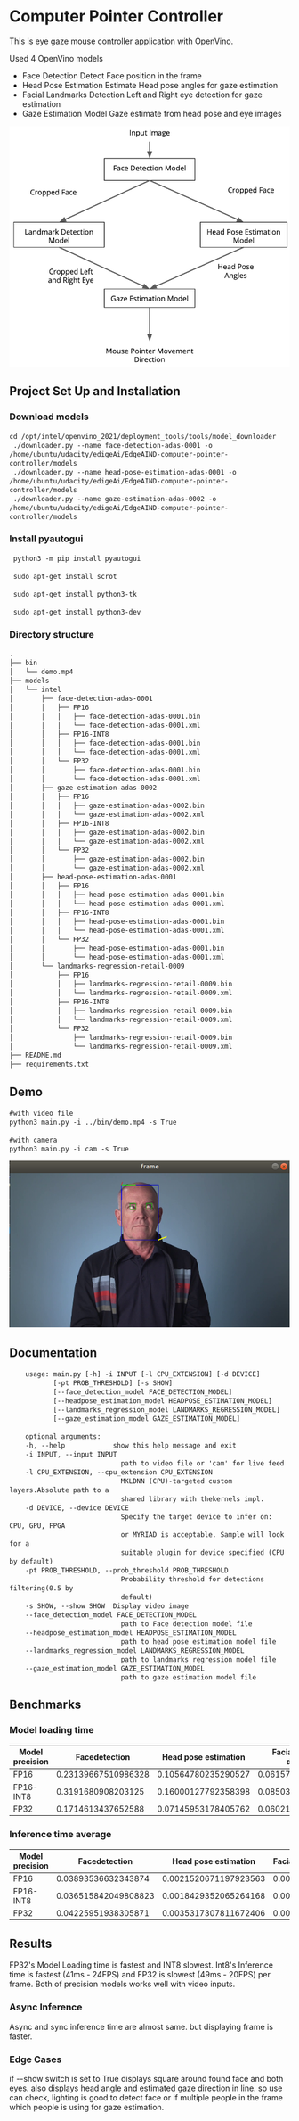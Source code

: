 # Computer Pointer Controller

This is eye gaze mouse controller application with OpenVino.

Used 4 OpenVino models

 - Face Detection
     Detect Face position in the frame 
 - Head Pose Estimation
     Estimate Head pose angles for gaze estimation
 - Facial Landmarks Detection
     Left and Right eye detection for gaze estimation
 - Gaze Estimation Model
     Gaze estimate from head pose and eye images

![Pipeline](img/pipeline.png "Pipeline")

## Project Set Up and Installation

### Download models

    cd /opt/intel/openvino_2021/deployment_tools/tools/model_downloader
     ./downloader.py --name face-detection-adas-0001 -o /home/ubuntu/udacity/edigeAi/EdgeAIND-computer-pointer-controller/models
     ./downloader.py --name head-pose-estimation-adas-0001 -o /home/ubuntu/udacity/edigeAi/EdgeAIND-computer-pointer-controller/models
     ./downloader.py --name gaze-estimation-adas-0002 -o /home/ubuntu/udacity/edigeAi/EdgeAIND-computer-pointer-controller/models

### Install pyautogui
     python3 -m pip install pyautogui
     
     sudo apt-get install scrot

     sudo apt-get install python3-tk

     sudo apt-get install python3-dev

### Directory structure
    
    .
    ├── bin
    │   └── demo.mp4
    ├── models
    │   └── intel
    │       ├── face-detection-adas-0001
    │       │   ├── FP16
    │       │   │   ├── face-detection-adas-0001.bin
    │       │   │   └── face-detection-adas-0001.xml
    │       │   ├── FP16-INT8
    │       │   │   ├── face-detection-adas-0001.bin
    │       │   │   └── face-detection-adas-0001.xml
    │       │   └── FP32
    │       │       ├── face-detection-adas-0001.bin
    │       │       └── face-detection-adas-0001.xml
    │       ├── gaze-estimation-adas-0002
    │       │   ├── FP16
    │       │   │   ├── gaze-estimation-adas-0002.bin
    │       │   │   └── gaze-estimation-adas-0002.xml
    │       │   ├── FP16-INT8
    │       │   │   ├── gaze-estimation-adas-0002.bin
    │       │   │   └── gaze-estimation-adas-0002.xml
    │       │   └── FP32
    │       │       ├── gaze-estimation-adas-0002.bin
    │       │       └── gaze-estimation-adas-0002.xml
    │       ├── head-pose-estimation-adas-0001
    │       │   ├── FP16
    │       │   │   ├── head-pose-estimation-adas-0001.bin
    │       │   │   └── head-pose-estimation-adas-0001.xml
    │       │   ├── FP16-INT8
    │       │   │   ├── head-pose-estimation-adas-0001.bin
    │       │   │   └── head-pose-estimation-adas-0001.xml
    │       │   └── FP32
    │       │       ├── head-pose-estimation-adas-0001.bin
    │       │       └── head-pose-estimation-adas-0001.xml
    │       └── landmarks-regression-retail-0009
    │           ├── FP16
    │           │   ├── landmarks-regression-retail-0009.bin
    │           │   └── landmarks-regression-retail-0009.xml
    │           ├── FP16-INT8
    │           │   ├── landmarks-regression-retail-0009.bin
    │           │   └── landmarks-regression-retail-0009.xml
    │           └── FP32
    │               ├── landmarks-regression-retail-0009.bin
    │               └── landmarks-regression-retail-0009.xml
    ├── README.md
    ├── requirements.txt



## Demo
    #with video file 
    python3 main.py -i ../bin/demo.mp4 -s True

    #with camera
    python3 main.py -i cam -s True 

![Frame](img/screen.png "Demo")

## Documentation
    
        usage: main.py [-h] -i INPUT [-l CPU_EXTENSION] [-d DEVICE]
               [-pt PROB_THRESHOLD] [-s SHOW]
               [--face_detection_model FACE_DETECTION_MODEL]
               [--headpose_estimation_model HEADPOSE_ESTIMATION_MODEL]
               [--landmarks_regression_model LANDMARKS_REGRESSION_MODEL]
               [--gaze_estimation_model GAZE_ESTIMATION_MODEL]

        optional arguments:
        -h, --help            show this help message and exit
        -i INPUT, --input INPUT
                                path to video file or 'cam' for live feed
        -l CPU_EXTENSION, --cpu_extension CPU_EXTENSION
                                MKLDNN (CPU)-targeted custom layers.Absolute path to a
                                shared library with thekernels impl.
        -d DEVICE, --device DEVICE
                                Specify the target device to infer on: CPU, GPU, FPGA
                                or MYRIAD is acceptable. Sample will look for a
                                suitable plugin for device specified (CPU by default)
        -pt PROB_THRESHOLD, --prob_threshold PROB_THRESHOLD
                                Probability threshold for detections filtering(0.5 by
                                default)
        -s SHOW, --show SHOW  Display video image
        --face_detection_model FACE_DETECTION_MODEL
                                path to Face detection model file
        --headpose_estimation_model HEADPOSE_ESTIMATION_MODEL
                                path to head pose estimation model file
        --landmarks_regression_model LANDMARKS_REGRESSION_MODEL
                                path to landmarks regression model file
        --gaze_estimation_model GAZE_ESTIMATION_MODEL
                                path to gaze estimation model file

## Benchmarks

### Model loading time 

| Model precision | Facedetection       | Head pose estimation | Facial landmarks detection | Gaze estimation model load tim | SUM                 |
|-----------------|---------------------|----------------------|----------------------------|--------------------------------|---------------------|
| FP16            | 0.23139667510986328 | 0.10564780235290527  | 0.06157493591308594        | 0.10630202293395996            | 0.50492143630981400 |
| FP16-INT8       | 0.3191680908203125  | 0.16000127792358398  | 0.08503890037536621        | 0.16727805137634277            | 0.731486320495606   |
| FP32            | 0.1714613437652588  | 0.07145953178405762  | 0.06021475791931152        | 0.08439970016479492            | 0.387535333633423   |


### Inference time average

|   Model precision  |   Facedetection      |   Head pose estimation  |   Facial landmarks detection  |   Gaze estimation model load tim  |   SUM                      |
|--------------------|----------------------|-------------------------|-------------------------------|-----------------------------------|----------------------------|
|   FP16             | 0.03893536632343874  | 0.0021520671197923563   | 0.0005554667973922471         | 0.0022391060651358913             | 0.0438820063057592         |
|   FP16-INT8        | 0.036515842049808823 | 0.0018429352065264168   | 0.0004868184105824616         | 0.0018327478635109078             | 0.0406783435304286         |
|   FP32             | 0.04225951938305871  | 0.0035317307811672406   | 0.0004957570868023371         | 0.0024501630815409                | 0.0487371703325692         |


## Results

FP32's Model Loading time is fastest and INT8 slowest. Int8's  Inference time is fastest (41ms - 24FPS) and FP32 is slowest (49ms - 20FPS)  per frame. 
Both of precision models works well with video inputs.

### Async Inference
Async and sync inference time are almost same. but displaying frame is faster. 

### Edge Cases
if --show switch is set to True displays square around found face and both eyes. also displays head angle and estimated gaze direction in line. so use can check, lighting is good to detect face or if multiple people in the frame which people is using for gaze estimation. 